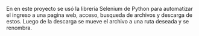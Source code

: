 En en este proyecto se usó la librería Selenium de Python para automatizar el ingreso a una pagina web, acceso, busqueda de archivos y descarga de estos. Luego de la descarga se mueve el archivo a una ruta deseada y se renombra.
